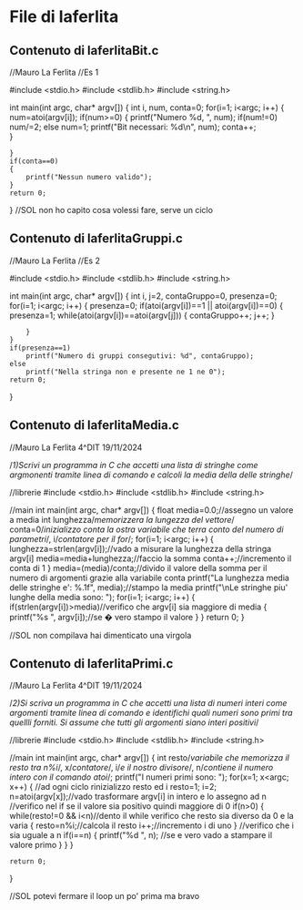 # File di laferlita

## Contenuto di laferlitaBit.c

//Mauro La Ferlita
//Es 1

#include <stdio.h>
#include <stdlib.h>
#include <string.h>

int main(int argc, char* argv[])
{
	int i, num, conta=0;
	for(i=1; i<argc; i++)
	{
		num=atoi(argv[i]);
		if(num>=0)
		{
			printf("Numero %d, ", num);
			if(num!=0)
				num/=2;
			else
				num=1;
			printf("Bit necessari: %d\n", num);
			conta++;	
		}
		
	}
	if(conta==0)
	{
		printf("Nessun numero valido");
	}	
	return 0;
}
//SOL non ho capito cosa volessi fare, serve un ciclo

## Contenuto di laferlitaGruppi.c

//Mauro La Ferlita
//Es 2

#include <stdio.h>
#include <stdlib.h>
#include <string.h>

int main(int argc, char* argv[])
{
	int i, j=2, contaGruppo=0, presenza=0;
	for(i=1; i<argc; i++)
	{
		presenza=0;
		if(atoi(argv[i])==1 || atoi(argv[i])==0)
		{
			presenza=1;
			while(atoi(argv[i])==atoi(argv[j]))
			{
				contaGruppo++;
				j++;
			}
			
		}
	}
	if(presenza==1)
		printf("Numero di gruppi consegutivi: %d", contaGruppo);
	else
		printf("Nella stringa non e presente ne 1 ne 0");
	return 0;
}


## Contenuto di laferlitaMedia.c

//Mauro La Ferlita 4^DIT 19/11/2024

/*1)Scrivi un programma in C che accetti una lista di stringhe come argmonenti tramite
linea di comando e calcoli la media della delle stringhe*/

//librerie
#include <stdio.h>
#include <stdlib.h>
#include <string.h>

//main
int main(int argc, char* argv[])
{
	float media=0.0;//assegno un valore a media
	int lunghezza/*memorizzera la lungezza del vettore*/ conta=0/*inizializzo conta la ostra variabile che terra conto del numero di parametri*/, i/*contatore per il for*/;
	for(i=1; i<argc; i++)
	{
		lunghezza=strlen(argv[i]);//vado a misurare la lunghezza della stringa argv[i]
		media=media+lunghezza;//faccio la somma
		conta++;//incremento il conta di 1
	}
	media=(media)/conta;//divido il valore della somma per il numero di argomenti grazie alla variabile conta
	printf("La lunghezza media delle stringhe e': %.1f", media);//stampo la media
	printf("\nLe stringhe piu' lunghe della media sono: ");
	for(i=1; i<argc; i++)
	{
		if(strlen(argv[i])>media)//verifico che argv[i] sia maggiore di media
		{
			printf("%s ", argv[i]);//se � vero stampo il valore
		}
	}
	return 0;
}

//SOL non compilava hai dimenticato una virgola

## Contenuto di laferlitaPrimi.c

//Mauro La Ferlita 4^DIT 19/11/2024

/*2)Si scriva un programma in C che accetti una lista di numeri interi come argomenti
tramite linea di comando e identifichi quali numeri sono primi tra quellli forniti.
Si assume che tutti gli argomenti siano interi positivi*/

//librerie
#include <stdio.h>
#include <stdlib.h>
#include <string.h>

//main
int main(int argc, char* argv[])
{
	int resto/*variabile che memorizza il resto tra n%i*/, x/*contatore*/, i/*e il nostro divisore*/, n/*contiene il numero intero con il comando atoi*/;
	printf("I numeri primi sono: ");
	for(x=1; x<argc; x++)
	{
		//ad ogni ciclo rinizializzo resto ed i
		resto=1;
		i=2;
		n=atoi(argv[x]);//vado trasformare argv[i] in intero e lo assegno ad n
		//verifico nel if se il valore sia positivo quindi maggiore di 0
		if(n>0)
		{
			while(resto!=0 && i<n)//dento il while verifico che resto sia diverso da 0 e la varia
			{
				resto=n%i;//calcola il resto
				i++;//incremento i di uno
			}
			//verifico che i sia uguale a n
			if(i==n)
			{
				printf("%d ", n);	//se e vero vado a stampare il valore primo
			}
		}
	}
	
	return 0;
}

//SOL potevi fermare il loop un po' prima ma bravo
